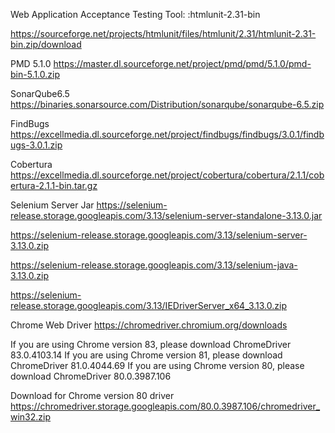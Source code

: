 Web Application Acceptance Testing Tool: :htmlunit-2.31-bin

https://sourceforge.net/projects/htmlunit/files/htmlunit/2.31/htmlunit-2.31-bin.zip/download

PMD 5.1.0
https://master.dl.sourceforge.net/project/pmd/pmd/5.1.0/pmd-bin-5.1.0.zip

SonarQube6.5
https://binaries.sonarsource.com/Distribution/sonarqube/sonarqube-6.5.zip

FindBugs
https://excellmedia.dl.sourceforge.net/project/findbugs/findbugs/3.0.1/findbugs-3.0.1.zip

Cobertura
https://excellmedia.dl.sourceforge.net/project/cobertura/cobertura/2.1.1/cobertura-2.1.1-bin.tar.gz


Selenium Server Jar
https://selenium-release.storage.googleapis.com/3.13/selenium-server-standalone-3.13.0.jar


https://selenium-release.storage.googleapis.com/3.13/selenium-server-3.13.0.zip

https://selenium-release.storage.googleapis.com/3.13/selenium-java-3.13.0.zip

https://selenium-release.storage.googleapis.com/3.13/IEDriverServer_x64_3.13.0.zip

Chrome Web Driver
https://chromedriver.chromium.org/downloads

If you are using Chrome version 83, please download ChromeDriver 83.0.4103.14
If you are using Chrome version 81, please download ChromeDriver 81.0.4044.69
If you are using Chrome version 80, please download ChromeDriver 80.0.3987.106
 

Download for Chrome version 80 driver
https://chromedriver.storage.googleapis.com/80.0.3987.106/chromedriver_win32.zip

 
 
 

